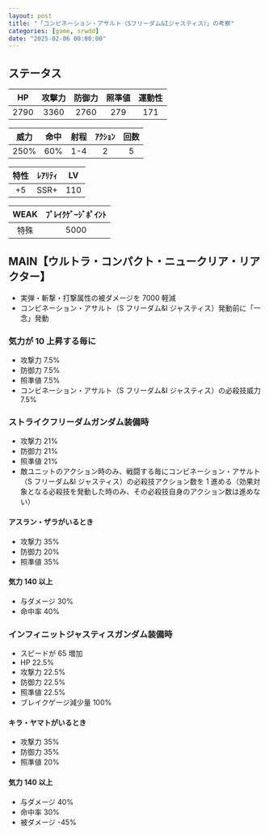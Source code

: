 ```yaml
---
layout: post
title: "「コンビネーション・アサルト（Sフリーダム&Iジャスティス）」の考察"
categories: [game, srwdd]
date: "2025-02-06 00:00:00"
---
```


## ステータス

|  HP  | 攻撃力 | 防御力 | 照準値 | 運動性 |
| :--: | :----: | :----: | :----: | :----: |
| 2790 |  3360  |  2760  |  279   |  171   |

| 威力 | 命中 | 射程 | ｱｸｼｮﾝ | 回数 |
| :--: | :--: | :--: | :---: | :--: |
| 250% | 60%  | 1-4  |   2   |  5   |

| 特性 | ﾚｱﾘﾃｨ | LV  |
| :--: | :---: | :-: |
|  +5  | SSR+  | 110 |

| WEAK | ﾌﾞﾚｲｸｹﾞｰｼﾞﾎﾟｲﾝﾄ |
| :--: | :-------------: |
| 特殊 |      5000       |

## MAIN【ウルトラ・コンパクト・ニュークリア・リアクター】

- 実弾・斬撃・打撃属性の被ダメージを 7000 軽減
- コンビネーション・アサルト（S フリーダム&I ジャスティス）発動前に「一念」発動

### 気力が 10 上昇する毎に

- 攻撃力 7.5%
- 防御力 7.5%
- 照準値 7.5%
- コンビネーション・アサルト（S フリーダム&I ジャスティス）の必殺技威力 7.5%

### ストライクフリーダムガンダム装備時

- 攻撃力 21%
- 防御力 21%
- 照準値 21%
- 敵ユニットのアクション時のみ、戦闘する毎にコンビネーション・アサルト（S フリーダム&I ジャスティス）の必殺技アクション数を 1 進める（効果対象となる必殺技を発動した時のみ、その必殺技自身のアクション数は進めない）

#### アスラン・ザラがいるとき

- 攻撃力 35%
- 防御力 20%
- 照準値 35%

#### 気力 140 以上

- 与ダメージ 30%
- 命中率 40%

### インフィニットジャスティスガンダム装備時

- スピードが 65 増加
- HP 22.5%
- 攻撃力 22.5%
- 防御力 22.5%
- 照準値 22.5%
- ブレイクゲージ減少量 100%

#### キラ・ヤマトがいるとき

- 攻撃力 35%
- 防御力 35%
- 照準値 20%

#### 気力 140 以上

- 与ダメージ 40%
- 命中率 30%
- 被ダメージ -45%

<canvas id="chart-1" style="background-color: #fff"></canvas>

<script src="https://cdn.jsdelivr.net/npm/chart.js"></script>
<script>
    // chart
    const MAX_MINUS_DEFAULT_KIRYOKU_DIVIDED_BY_10 = (190 - 100) / 10;
    const NUMBER_OF_BATTLES = 5;
    const ctx1 = document.getElementById('chart-1');
    new Chart(ctx1, {
        type: 'radar',
        data: {
            labels: ["HP", "攻撃力", "防御力", "照準値", "運動性", "必殺技威力", "与ダメージ", "命中率"],
            datasets: [
                {
                    label: "コンビネーション・アサルト（Sフリーダム）",
                    data: [
                       0, // HP
                       21 + 35 + 7.5 * MAX_MINUS_DEFAULT_KIRYOKU_DIVIDED_BY_10, // 攻撃力
                       21 + 20 + 7.5 * MAX_MINUS_DEFAULT_KIRYOKU_DIVIDED_BY_10, // 防御力
                       21 + 35 + 7.5 * MAX_MINUS_DEFAULT_KIRYOKU_DIVIDED_BY_10, // 照準値
                       0, // 運動性
                       7.5, // 必殺技威力
                       30, // 与ダメージ
                       40 // 命中率
                    ]
                },
                {
                    label: "コンビネーション・アサルト（Iジャスティス）",
                    data: [
                        22.5, // HP
                        22.5 + 35 + 7.5 * MAX_MINUS_DEFAULT_KIRYOKU_DIVIDED_BY_10, // 攻撃力
                        22.5 + 35 + 7.5 * MAX_MINUS_DEFAULT_KIRYOKU_DIVIDED_BY_10, // 防御力
                        22.5 + 20 + 7.5 * MAX_MINUS_DEFAULT_KIRYOKU_DIVIDED_BY_10, //　照準値
                        0, // 運動性
                        0, // 必殺技威力
                        40, // 与ダメージ
                        30 // 命中率
                    ]
                }
            ]
        }
    });
</script>
